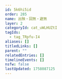 ```yaml
---
id: 5k6hi5id
order: 285
name: 出殃・回煞・避煞
layer: 2
categoryId: cat_uWLHUZtI
tagIds:
  - tag_TRpfu-I4
aliases: []
titledLinks: []
parent: ""
relatedEntries: []
timelineEvents: []
nsfw: false
lastUpdated: 1758087125
---
```


